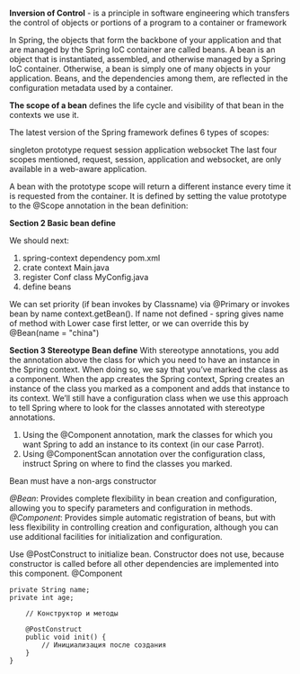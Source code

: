 **Inversion of Control** - is a principle in software engineering which transfers the control of objects or portions of a program to a container or framework

In Spring, the objects that form the backbone of your application and that are managed by the Spring IoC container are called beans. A bean is an object that is instantiated, assembled, and otherwise managed by a Spring IoC container. Otherwise, a bean is simply one of many objects in your application. Beans, and the dependencies among them, are reflected in the configuration metadata used by a container.

**The scope of a bean** defines the life cycle and visibility of that bean in the contexts we use it.

The latest version of the Spring framework defines 6 types of scopes:

singleton
prototype
request
session
application
websocket
The last four scopes mentioned, request, session, application and websocket, are only available in a web-aware application.

A bean with the prototype scope will return a different instance every time it is requested from the container. It is defined by setting the value prototype to the @Scope annotation in the bean definition:



**Section 2 Basic bean define**

We should next:
1) spring-context dependency pom.xml
2) crate context Main.java
3) register Conf class MyConfig.java
4) define beans

We can set priority (if bean invokes by Classname) via @Primary
or invokes bean by name context.getBean(<name>). If name not defined - spring 
gives name of method with Lower case first letter,
or we can override this by @Bean(name = "china")

**Section 3 Stereotype Bean define**
With stereotype annotations, you add the annotation above the class for which you need to have an instance in the Spring context. 
When doing so, we say that you’ve marked the class as a component. When the app creates the Spring context, 
Spring creates an instance of the class you marked as a component and adds that instance to its context. 
We’ll still have a configuration class when we use this approach to tell Spring where to look for the classes 
annotated with stereotype annotations.

1) Using the @Component annotation, mark the classes for which you want Spring 
to add an instance to its context (in our case Parrot).
2) Using @ComponentScan annotation over the configuration class, instruct 
Spring on where to find the classes you marked.

Bean must have a non-args constructor

_@Bean_: Provides complete flexibility in bean creation and configuration, allowing you to specify parameters and configuration in methods.
_@Component_: Provides simple automatic registration of beans, but with less flexibility in controlling creation and configuration, although you can use additional facilities for initialization and configuration.

Use @PostConstruct to initialize bean. Constructor does not use, because constructor is called before all other dependencies are implemented into this component.
@Component
```public class Person {
private String name;
private int age;

    // Конструктор и методы

    @PostConstruct
    public void init() {
        // Инициализация после создания
    }
}
```
